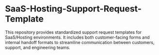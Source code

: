 # SaaS-Hosting-Support-Request-Template
This repository provides standardized support request templates for SaaS/Hosting environments.   It includes both customer-facing forms and internal handoff formats to streamline communication between customers, support, and engineering teams.
